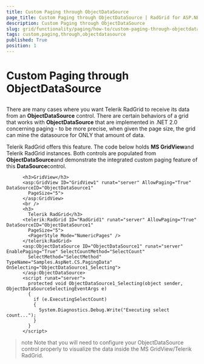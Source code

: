 ```yaml
---
title: Custom Paging through ObjectDataSource
page_title: Custom Paging through ObjectDataSource | RadGrid for ASP.NET AJAX Documentation
description: Custom Paging through ObjectDataSource
slug: grid/functionality/paging/how-to/custom-paging-through-objectdatasource
tags: custom,paging,through,objectdatasource
published: True
position: 1
---
```


# Custom Paging through ObjectDataSource



## 

There are many cases where you want Telerik RadGrid to receive its data from an **ObjectDataSource** control. There are certain behaviors of a grid that works with **ObjectDataSource** that are implemented in .NET 2.0 concerning paging - to be more precise, when given the page size, the grid can mine the datasource for ONLY that amount of data.

Telerik RadGrid offers this feature. The code below holds **MS GridView**and Telerik RadGrid instances. Both controls are populated from **ObjectDataSource**and demonstrate the integrated custom paging feature of this **DataSource**control.

````ASPNET
	  <h3>GridView</h3>
	  <asp:GridView ID="GridView1" runat="server" AllowPaging="True" DataSourceID="ObjectDataSource1"
	    PageSize="5">
	  </asp:GridView>
	  <br />
	  <h3>
	    Telerik RadGrid</h3>
	  <telerik:RadGrid ID="RadGrid1" runat="server" AllowPaging="True" DataSourceID="ObjectDataSource1"
	    PageSize="5">
	    <PagerStyle Mode="NumericPages" />
	  </telerik:RadGrid>
	  <asp:ObjectDataSource ID="ObjectDataSource1" runat="server" EnablePaging="True" SelectCountMethod="SelectCount"
	    SelectMethod="SelectMethod" TypeName="Samples.AspNet.CS.PagingData" OnSelecting="ObjectDataSource1_Selecting">
	  </asp:ObjectDataSource>
	  <script runat="server">
	    protected void ObjectDataSource1_Selecting(object sender, ObjectDataSourceSelectingEventArgs e)
	    {
	      if (e.ExecutingSelectCount)
	      {
	        System.Diagnostics.Debug.Write("Executing select count...");
	      }
	    }
	  </script>
````



>note Note that you will need to configure your ObjectDataSource control properly to visualize the data inside the MS GridView/Telerik RadGrid.
>

